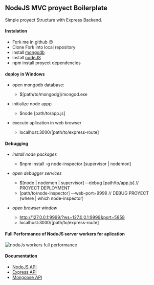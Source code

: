 ## NodeJS MVC proyect Boilerplate
Simple proyect Structure with Express Backend.
 
 
 
#### Instalation
- Fork me in github :blush:
- Clone Fork into local repository
- install [mongodb](https://platzi.com/clases/node-js/concepto/nodejs-avanzado/instalacion-mongodb/material/)
- install [nodeJS](https://nodejs.org/download/)
- npm install proyect dependencies



#### deploy in Windows
- open mongodb database:
    - $[path/to/mongodg]/mongod.exe
    
- initialize node appp
    - $node [path/to/app.js]

- execute aplication in web browser
    - localhost:3000/[path/to/express-route]



#### Debugging
- *install node packages*
    - $npm install -g node-inspector [supervisor | nodemon]

- *open debugger services*
    - $[node | nodemon | supervisor] --debug [path/to/app.js] // PROYECT DEPLOYMENT
    - [path/to/node-inspector] --web-port=9999 // DEBUG PROYECT (where | which node-inspector)

- *open browser window*
    - http://127.0.0.1:9999/?ws=127.0.0.1:9999&port=5858
    - localhost:3000/[path/to/express-route]



#### Full Performance of NodeJS server workers for aplication
![nodeJs workers full performance](http://www.cruzalosdedos.es/media/nodejs-workers-app.png "NodeJS worker")

#### Documentation
- [NodeJS API](https://nodejs.org/api/)
- [Express API](http://expressjs.com/4x/api.html)
- [Mongoose API](http://mongoosejs.com/docs/index.html)
